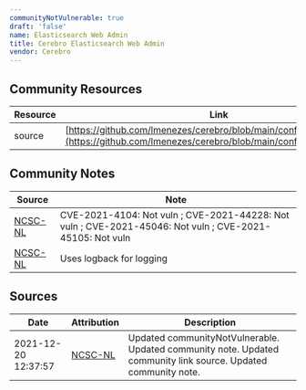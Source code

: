 ```yaml
---
communityNotVulnerable: true
draft: 'false'
name: Elasticsearch Web Admin
title: Cerebro Elasticsearch Web Admin
vendor: Cerebro
---
```



## Community Resources
| Resource | Link |
| --- | --- |
| source | [https://github.com/lmenezes/cerebro/blob/main/conf/logback.xml#L5](https://github.com/lmenezes/cerebro/blob/main/conf/logback.xml#L5) |

## Community Notes
| Source | Note |
| --- | --- |
| [NCSC-NL](https://github.com/NCSC-NL/log4shell/blob/main/software/README.md) | CVE-2021-4104: Not vuln ; CVE-2021-44228: Not vuln ; CVE-2021-45046: Not vuln ; CVE-2021-45105: Not vuln </ul> |
| [NCSC-NL](https://github.com/NCSC-NL/log4shell/blob/main/software/README.md) | Uses logback for logging |

## Sources
| Date | Attribution | Description |
| --- | --- | --- |
| 2021-12-20 12:37:57 | [NCSC-NL](https://github.com/NCSC-NL/log4shell/blob/main/software/README.md) | Updated communityNotVulnerable. Updated community note. Updated community link source. Updated community note.  |
